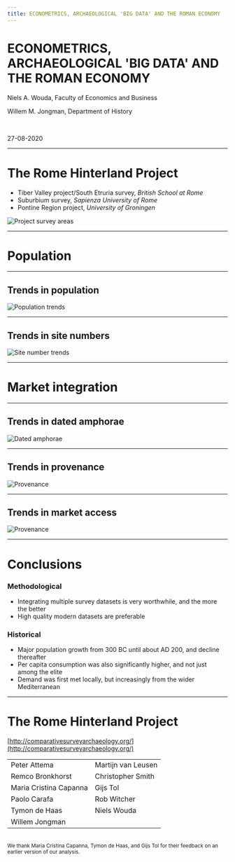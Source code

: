 ```yaml
---
title: ECONOMETRICS, ARCHAEOLOGICAL 'BIG DATA' AND THE ROMAN ECONOMY
---
```


# ECONOMETRICS, ARCHAEOLOGICAL 'BIG DATA' AND THE ROMAN ECONOMY

Niels A. Wouda, Faculty of Economics and Business

Willem M. Jongman, Department of History

<br>

27-08-2020

---

# The Rome Hinterland Project

- Tiber Valley project/South Etruria survey, _British School at Rome_
- Suburbium survey, _Sapienza University of Rome_
- Pontine Region project, _University of Groningen_

![Project survey areas](images/rhp_areas.png)

---

# Population

----

## Trends in population

![Population trends](images/population_trends.png)

----

## Trends in site numbers

![Site number trends](images/site_number_trends.png)

---

# Market integration

----

## Trends in dated amphorae

![Dated amphorae](images/dated_amphorae.png)

----

## Trends in provenance

![Provenance](images/provenance.png)

----

## Trends in market access

![Provenance](images/market_access.png)

---

# Conclusions

### Methodological

- Integrating multiple survey datasets is very worthwhile, and the more the 
  better
- High quality modern datasets are preferable


### Historical
- Major population growth from 300 BC until about AD 200, and decline thereafter
- Per capita consumption was also significantly higher, and not just among the elite
- Demand was first met locally, but increasingly from the wider Mediterranean 

---

# The Rome Hinterland Project

[http://comparativesurveyarchaeology.org/](http://comparativesurveyarchaeology.org/)

| | |
| --- | --- |
| Peter Attema| Martijn van Leusen |
| Remco Bronkhorst | Christopher Smith |
| Maria Cristina Capanna | Gijs Tol |
| Paolo Carafa | Rob Witcher |
| Tymon de Haas | Niels Wouda |
| Willem Jongman | |

<br>

<small>
    We thank Maria Cristina Capanna, Tymon de Haas, and Gijs Tol for their feedback
    on an earlier version of our analysis.
</small>
